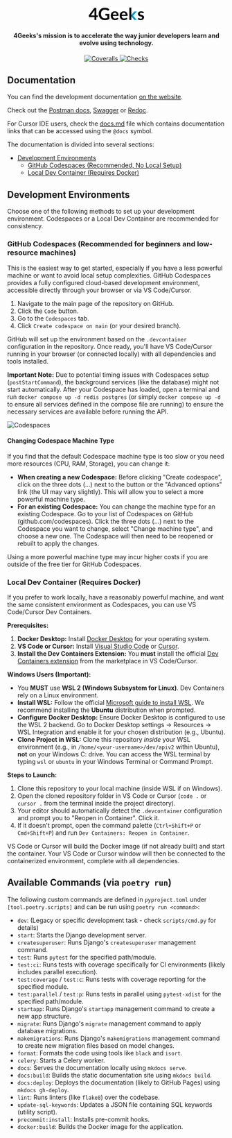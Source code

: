<h1 align="center">
  <br>
  <a href="https://breatheco.de/"><img src="https://raw.githubusercontent.com/breatheco-de/apiv2/main/breathecode/static/assets/logo.png" alt="4Geeks" width="128"></a>
  <br>
</h1>

<h4 align="center">4Geeks's mission is to <b>accelerate the way junior developers learn and evolve</b> using technology.</h4>

<p align="center">
  <a href="https://coveralls.io/github/breatheco-de/apiv2">
    <img src="https://img.shields.io/coveralls/github/breatheco-de/apiv2"
         alt="Coveralls">
  </a>

  <a href="https://github.com/breatheco-de/apiv2/actions/workflows/dockerhub.yml">
    <img src="https://github.com/breatheco-de/apiv2/actions/workflows/checks.yml/badge.svg"
         alt="Checks">
  </a>
</p>

## Documentation

You can find the development documentation [on the website](https://breatheco-de.github.io/apiv2/).

Check out the [Postman docs](https://documenter.getpostman.com/view/2432393/T1LPC6ef), [Swagger](https://breathecode.herokuapp.com/swagger/) or [Redoc](https://breathecode.herokuapp.com/swagger/).

For Cursor IDE users, check the [docs.md](./docs.md) file which contains documentation links that can be accessed using the `@docs` symbol.

The documentation is divided into several sections:

- [Development Environments](#development-environments)
  - [GitHub Codespaces (Recommended, No Local Setup)](#github-codespaces-recommended-no-local-setup)
  - [Local Dev Container (Requires Docker)](#local-dev-container-requires-docker)

## Development Environments

Choose one of the following methods to set up your development environment. Codespaces or a Local Dev Container are recommended for consistency.

### GitHub Codespaces (Recommended for beginners and low-resource machines)

This is the easiest way to get started, especially if you have a less powerful machine or want to avoid local setup complexities. GitHub Codespaces provides a fully configured cloud-based development environment, accessible directly through your browser or via VS Code/Cursor.

1.  Navigate to the main page of the repository on GitHub.
2.  Click the `Code` button.
3.  Go to the `Codespaces` tab.
4.  Click `Create codespace on main` (or your desired branch).

GitHub will set up the environment based on the `.devcontainer` configuration in the repository. Once ready, you'll have VS Code/Cursor running in your browser (or connected locally) with all dependencies and tools installed.

**Important Note:** Due to potential timing issues with Codespaces setup (`postStartCommand`), the background services (like the database) might not start automatically. After your Codespace has loaded, open a terminal and run `docker compose up -d redis postgres` (or simply `docker compose up -d` to ensure all services defined in the compose file are running) to ensure the necessary services are available before running the API.

![Codespaces](docs/images/codespaces.png)

#### Changing Codespace Machine Type

If you find that the default Codespace machine type is too slow or you need more resources (CPU, RAM, Storage), you can change it:

*   **When creating a new Codespace:** Before clicking "Create codespace", click on the three dots (...) next to the button or the "Advanced options" link (the UI may vary slightly). This will allow you to select a more powerful machine type.
*   **For an existing Codespace:** You can change the machine type for an existing Codespace. Go to your list of Codespaces on GitHub (github.com/codespaces). Click the three dots (...) next to the Codespace you want to change, select "Change machine type", and choose a new one. The Codespace will then need to be reopened or rebuilt to apply the changes.

Using a more powerful machine type may incur higher costs if you are outside of the free tier for GitHub Codespaces.

### Local Dev Container (Requires Docker)

If you prefer to work locally, have a reasonably powerful machine, and want the same consistent environment as Codespaces, you can use VS Code/Cursor Dev Containers.

**Prerequisites:**

1.  **Docker Desktop:** Install [Docker Desktop](https://www.docker.com/products/docker-desktop/) for your operating system.
2.  **VS Code or Cursor:** Install [Visual Studio Code](https://code.visualstudio.com/) or [Cursor](https://cursor.sh/).
3.  **Install the Dev Containers Extension:** You **must** install the official [Dev Containers extension](https://marketplace.visualstudio.com/items?itemName=ms-vscode-remote.remote-containers) from the marketplace in VS Code/Cursor.

**Windows Users (Important):**

*   You **MUST** use **WSL 2 (Windows Subsystem for Linux)**. Dev Containers rely on a Linux environment.
*   **Install WSL:** Follow the official [Microsoft guide to install WSL](https://learn.microsoft.com/en-us/windows/wsl/install). We recommend installing the **Ubuntu** distribution when prompted.
*   **Configure Docker Desktop:** Ensure Docker Desktop is configured to use the WSL 2 backend. Go to Docker Desktop settings -> Resources -> WSL Integration and enable it for your chosen distribution (e.g., Ubuntu).
*   **Clone Project in WSL:** Clone this repository *inside* your WSL environment (e.g., in `/home/<your-username>/dev/apiv2` within Ubuntu), **not** on your Windows C: drive. You can access the WSL terminal by typing `wsl` or `ubuntu` in your Windows Terminal or Command Prompt.

**Steps to Launch:**

1.  Clone this repository to your local machine (inside WSL if on Windows).
2.  Open the cloned repository folder in VS Code or Cursor (`code .` or `cursor .` from the terminal inside the project directory).
3.  Your editor should automatically detect the `.devcontainer` configuration and prompt you to "Reopen in Container". Click it.
4.  If it doesn't prompt, open the command palette (`Ctrl+Shift+P` or `Cmd+Shift+P`) and run `Dev Containers: Reopen in Container`.

VS Code or Cursor will build the Docker image (if not already built) and start the container. Your VS Code or Cursor window will then be connected to the containerized environment, complete with all dependencies.

## Available Commands (via `poetry run`)

The following custom commands are defined in `pyproject.toml` under `[tool.poetry.scripts]` and can be run using `poetry run <command>`:

*   `dev`: (Legacy or specific development task - check `scripts/cmd.py` for details)
*   `start`: Starts the Django development server.
*   `createsuperuser`: Runs Django's `createsuperuser` management command.
*   `test`: Runs `pytest` for the specified path/module.
*   `test:ci`: Runs tests with coverage specifically for CI environments (likely includes parallel execution).
*   `test:coverage` / `test:c`: Runs tests with coverage reporting for the specified module.
*   `test:parallel` / `test:p`: Runs tests in parallel using `pytest-xdist` for the specified path/module.
*   `startapp`: Runs Django's `startapp` management command to create a new app structure.
*   `migrate`: Runs Django's `migrate` management command to apply database migrations.
*   `makemigrations`: Runs Django's `makemigrations` management command to create new migration files based on model changes.
*   `format`: Formats the code using tools like `black` and `isort`.
*   `celery`: Starts a Celery worker.
*   `docs`: Serves the documentation locally using `mkdocs serve`.
*   `docs:build`: Builds the static documentation site using `mkdocs build`.
*   `docs:deploy`: Deploys the documentation (likely to GitHub Pages) using `mkdocs gh-deploy`.
*   `lint`: Runs linters (like `flake8`) over the codebase.
*   `update-sql-keywords`: Updates a JSON file containing SQL keywords (utility script).
*   `precommit:install`: Installs pre-commit hooks.
*   `docker:build`: Builds the Docker image for the application.
